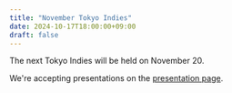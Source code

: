 ```yaml
---
title: "November Tokyo Indies"
date: 2024-10-17T18:00:00+09:00
draft: false
---
```


The next Tokyo Indies will be held on November 20.

We're accepting presentations on the [presentation page](/en/present).
